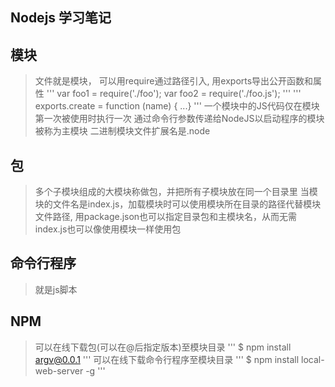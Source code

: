 Nodejs 学习笔记
---
## 模块
> 文件就是模块， 可以用require通过路径引入, 用exports导出公开函数和属性
'''
var foo1 = require('./foo');
var foo2 = require('./foo.js');
'''
'''
exports.create = function (name) {
...}
'''
> 一个模块中的JS代码仅在模块第一次被使用时执行一次
> 通过命令行参数传递给NodeJS以启动程序的模块被称为主模块
> 二进制模块文件扩展名是.node 

## 包
> 多个子模块组成的大模块称做包，并把所有子模块放在同一个目录里
> 当模块的文件名是index.js，加载模块时可以使用模块所在目录的路径代替模块文件路径, 用package.json也可以指定目录包和主模块名，从而无需index.js也可以像使用模块一样使用包

## 命令行程序
> 就是js脚本

## NPM
> 可以在线下载包(可以在@后指定版本)至模块目录
'''
$ npm install argv@0.0.1
'''
> 可以在线下载命令行程序至模块目录
'''
$ npm install local-web-server -g
'''